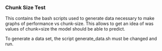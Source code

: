### Chunk Size Test

This contains the bash scripts used to generate data necessary to make graphs of performance vs chunk-size.
This allows to get an idea of was values of chunk=size the model should be able to predict.

To generate a data set, the script generate_data.sh must be changed and run.